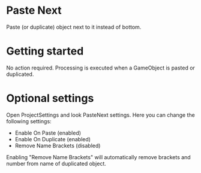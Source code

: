 # Paste Next
Paste (or duplicate) object next to it instead of bottom.

# Getting started
No action required. Processing is executed when a GameObject is pasted or duplicated.

# Optional settings
Open ProjectSettings and look PasteNext settings. Here you can change the following settings:
- Enable On Paste (enabled)
- Enable On Duplicate (enabled)
- Remove Name Brackets (disabled)

Enabling "Remove Name Brackets" will automatically remove brackets and number from name of duplicated object.